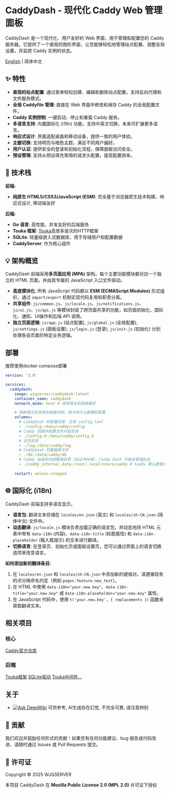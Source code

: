 # CaddyDash - 现代化 Caddy Web 管理面板

CaddyDash 是一个现代化、用户友好的 Web 界面，用于管理和配置您的 Caddy 服务器。它提供了一个直观的图形界面，让您能够轻松地管理站点配置、调整全局设置，并监控 Caddy 实例的状态。

[English](README_EN.md) | 简体中文

## ✨ 特性

*   **直观的站点配置**: 通过表单轻松创建、编辑和删除站点配置，支持反向代理和文件服务模式。
*   **全局 Caddyfile 管理**: 直接在 Web 界面中修改和保存 Caddy 的全局配置文件。
*   **Caddy 实例控制**: 一键启动、停止和重载 Caddy 服务。
*   **多语言支持**: 内置国际化 (i18n) 功能，支持中英文切换，未来可扩展更多语言。
*   **响应式设计**: 界面适配桌面和移动设备，提供一致的用户体验。
*   **主题切换**: 支持明亮与暗色主题，满足不同用户偏好。
*   **用户认证**: 提供安全的登录和初始化流程，保障面板访问安全。
*   **预设管理**: 支持从预设填充常用的请求头配置，提高配置效率。

## 🚀 技术栈

**前端:**

*   **纯原生 HTML5/CSS3/JavaScript (ESM)**: 完全基于浏览器原生技术构建，响应式设计, 移动端友好

**后端:**

*   **Go 语言**: 高性能、并发友好的后端服务
*   **Touka 框架**: [Touka](https://github.com/infinite-iroha/touka)高效多层次的HTTP框架
*   **SQLite**: 轻量级嵌入式数据库，用于存储用户和配置数据
*   **CaddyServer**: 作为核心组件

## 💡 架构概览

CaddyDash 前端采用**多页面应用 (MPA)** 架构，每个主要功能模块都对应一个独立的 HTML 页面，并由其专属的 JavaScript 入口文件驱动。

*   **高度模块化**: 所有 JavaScript 代码都以 **ESM (ECMAScript Modules)** 形式组织，通过 `import/export` 机制实现代码复用和职责分离。
*   **共享组件**: `js/common.js`、`js/locale.js`、`js/notifications.js`、`js/ui.js`、`js/api.js` 等模块封装了跨页面共享的功能，如页面初始化、国际化、通知、UI操作和后端 API 调用。
*   **独立页面逻辑**: `js/app.js` (站点配置), `js/global.js` (全局配置), `js/settings.js` (面板设置), `js/login.js` (登录), `js/init.js` (初始化) 分别处理各自页面的特定业务逻辑。

## 部署

推荐使用docker compose部署

```yml
version: '3.8'

services:
  caddydash:
    image: wjqserver/caddydash:latest
    container_name: caddydash
    network_mode: host # 使用宿主机网络模式

    # 映射宿主机目录到容器内部，用于持久化数据和配置
    volumes:
      # CaddyDash 的配置目录，包含 config.toml
      - ./config:/data/caddy/config
      # Caddy 的额外配置文件片段目录
      - ./config.d:/data/caddy/config.d
      # 日志目录
      - ./log:/data/caddy/log
      # CaddyDash 的数据库文件
      - ./db:/data/caddy/db
      # Caddy 自身的内部数据目录（如证书存储），Caddy Dash 可能会管理此处
      - ./caddy_internal_data:/root/.local/share/caddy # Caddy 默认数据目录之一
    
    restart: unless-stopped
```

## 🌐 国际化 (i18n)

CaddyDash 前端支持多语言显示。

*   **语言包**: 翻译文本存储在 `locales/en.json` (英文) 和 `locales/zh-CN.json` (简体中文) 文件中。
*   **动态翻译**: `js/locale.js` 模块负责加载正确的语言包，并动态地将 HTML 元素中带有 `data-i18n` (内容)、`data-i18n-title` (标题属性) 和 `data-i18n-placeholder` (输入框提示) 的文本进行翻译。
*   **切换语言**: 在登录页、初始化页或面板设置页，您可以通过界面上的语言切换选项来改变语言。

**如何添加新的翻译条目:**

1.  在 `locales/en.json` 和 `locales/zh-CN.json` 中添加新的键值对。请遵循现有的点分隔命名约定（例如 `pages.feature.new_text`）。
2.  在 HTML 中使用 `data-i18n="your.new.key"`、`data-i18n-title="your.new.key"` 或 `data-i18n-placeholder="your.new.key"` 属性。
3.  在 JavaScript 代码中，使用 `t('your.new.key', { replacements })` 函数来获取翻译文本。

## 相关项目

### 核心

[Caddy官方仓库](https://github.com/caddyserver/caddy)

### 后端

[Touka框架](https://github.com/infinite-iroha/touka)
[SQLite驱动](https://modernc.org/sqlite)
[Touka中间件...](https://github.com/fenthope)

## 关于

*   [![Ask DeepWiki](https://deepwiki.com/badge.svg)](https://deepwiki.com/WJQSERVER-STUDIO/caddydash) 可供参考, AI生成存在幻觉, 不完全可靠, 请注意辨别

## 🤝 贡献

我们欢迎并鼓励任何形式的贡献！如果您有任何功能建议、bug 报告或代码改进，请随时通过 Issues 或 Pull Requests 提交。

## 📜 许可证

Copyright © 2025 WJQSERVER

本项目 CaddyDash 在 **Mozilla Public License 2.0 (MPL 2.0)** 许可证下授权
